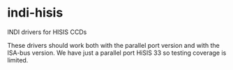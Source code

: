 # indi-hisis
INDI drivers for HISIS CCDs

These drivers should work both with the parallel port version and with the
ISA-bus version. We have just a parallel port HiSIS 33 so testing coverage is
limited.
